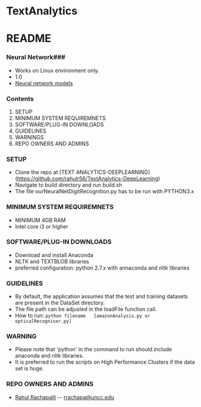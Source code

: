 # TextAnalytics

# README #

### Neural Network###

* Works on Linux environment only.
* 1.0
* [Neural network models](http://scikit-learn.org/stable/modules/neural_networks_supervised.html)

### Contents ###
1.    SETUP
2.    MINIMUM SYSTEM REQUIREMNETS
3.    SOFTWARE/PLUG-IN DOWNLOADS
4.    GUIDELINES
5.    WARNINGS
6.    REPO OWNERS AND ADMINS 

###  SETUP ###
* Clone the repo at [TEXT ANALYTICS-DEEPLEARNING] (https://github.com/rahulr56/TextAnalytics-DeepLearning)
* Navigate to build directory and run build.sh
* The file ourNeuralNetDigitRecognition.py has to be run with PYTHON3.x

### MINIMUM SYSTEM REQUIREMNETS ###
* MINIMUM 4GB RAM
* Intel core i3 or higher

### SOFTWARE/PLUG-IN DOWNLOADS ###
* Download and install Anaconda
* NLTK and TEXTBLOB libraries
* preferred configuration: python 2.7.x with annaconda and nltk libraries

### GUIDELINES ###
* By default, the application assumes that the test and training datasets are present in the DataSet directory.
* The file path can be adjusted in the loadFile function call.                           
* How to run: `python filename   [amazonAnalysis.py or opticalRecogniser.py]`

### WARNING ###
* Please note that 'python' in the command to run should include anaconda and nltk libraries.
* It is preferred to run the scripts on High Performance Clusters if the data set is huge.

### REPO OWNERS AND ADMINS ###
- [Rahul Rachapalli](https://github.com/rahulr56)        --      rrachapa@uncc.edu


